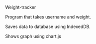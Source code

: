 Weight-tracker

Program that takes username and weight. 

Saves data to database using IndexedDB. 
 
Shows graph using chart.js
